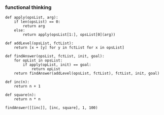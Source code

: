 ### functional thinking
    def apply(opsList, arg):
        if len(opsList) == 0:
            return arg
        else:
            return apply(opsList[1:], opsList[0](arg))

    def addLevel(opsList, fctList):
        return [x + [y] for y in fctList for x in opsList]

    def findAnswer(opsList, fctList, init, goal):
        for opList in opsList:
            if apply(opList, init) == goal:
                return opList
        return findAnswer(addLevel(opsList, fctList), fctList, init, goal)

    def inc(n):
        return n + 1
    
    def square(n):
        return n * n

    findAnswer([[inc]], [inc, square], 1, 100)